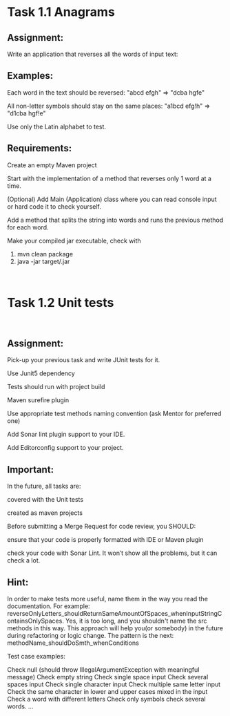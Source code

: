 # Task 1.1 Anagrams



## Assignment:

Write an application that reverses all the words of input text:

## Examples:

Each word in the text should be reversed:
"abcd efgh" => "dcba hgfe"

All non-letter symbols should stay on the same places:
"a1bcd efg!h" => "d1cba hgf!e"

Use only the Latin alphabet to test.

## Requirements:

Create an empty Maven project

Start with the implementation of a method that reverses only 1 word at a time.

(Optional) Add Main (Application) class where you can read console input or hard code it to check yourself.

Add a method that splits the string into words and runs the previous method for each word.

Make your compiled jar executable, check with 
1) mvn clean package
2) java -jar target/<your-jar-file>.jar

<br>

# Task 1.2 Unit tests
<br>

## Assignment:

Pick-up your previous task and write JUnit tests for it.

Use Junit5 dependency

Tests should run with project build

 Maven surefire plugin

Use appropriate test methods naming convention (ask Mentor for preferred one)

Add Sonar lint plugin support to your IDE.

Add Editorconfig support to your project.

## Important:

In the future, all tasks are:

covered with the Unit tests

created as maven projects

Before submitting a Merge Request for code review, you SHOULD:

ensure that your code is properly formatted with IDE or Maven plugin

check your code with Sonar Lint. It won’t show all the problems, but it can check a lot.

## Hint:

In order to make tests more useful, name them in the way you read the documentation.
For example: reverseOnlyLetters_shouldReturnSameAmountOfSpaces_whenInputStringContainsOnlySpaces.
Yes, it is too long, and you shouldn't name the src methods in this way. This approach will help you(or somebody)
in the future during refactoring or logic change. 
The pattern is the next: methodName_shouldDoSmth_whenConditions

Test case examples:

Check null (should throw IllegalArgumentException with meaningful message)
Check empty string
Check single space input
Check several spaces input
Check single character input
Check multiple same letter input
Check the same character in lower and upper cases mixed in the input
Check a word with different letters
Check only symbols
check several words.
...
